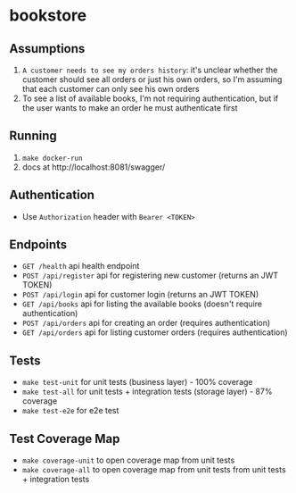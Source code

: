 # bookstore

## Assumptions 
1. `A customer needs to see my orders history`: it's unclear whether the customer should see all orders or just his own orders, so I'm assuming that each customer can only see his own orders
2. To see a list of available books, I'm not requiring authentication, but if the user wants to make an order he must authenticate first


## Running 
1. `make docker-run`
2. docs at http://localhost:8081/swagger/

## Authentication
* Use `Authorization` header with `Bearer <TOKEN>`

## Endpoints
* `GET /health` api health endpoint
* `POST /api/register` api for registering new customer (returns an JWT TOKEN)
* `POST /api/login` api for customer login (returns an JWT TOKEN)
* `GET /api/books` api for listing the available books (doesn't require authentication)
* `POST /api/orders` api for creating an order (requires authentication)
* `GET /api/orders` api for listing customer orders (requires authentication)


## Tests
* `make test-unit` for unit tests (business layer) - 100% coverage
* `make test-all` for unit tests + integration tests (storage layer) - 87% coverage 
* `make test-e2e` for e2e test

## Test Coverage Map
* `make coverage-unit` to open coverage map from unit tests
* `make coverage-all`  to open coverage map from unit tests from unit tests + integration tests
